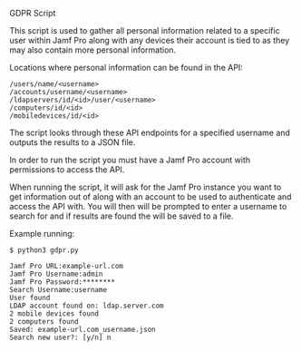 GDPR Script

This script is used to gather all personal information related to a specific user within Jamf Pro along with any devices their account is tied to as they may also contain more personal information.

Locations where personal information can be found in the API:
```
/users/name/<username>
/accounts/username/<username>
/ldapservers/id/<id>/user/<username>
/computers/id/<id>
/mobiledevices/id/<id>
```

The script looks through these API endpoints for a specified username and outputs the results to a JSON file.

In order to run the script you must have a Jamf Pro account with permissions to access the API.

When running the script, it will ask for the Jamf Pro instance you want to get information out of along with an account to be used to authenticate and access the API with. You will then will be prompted to enter a username to search for and if results are found the will be saved to a file.

Example running:
```
$ python3 gdpr.py

Jamf Pro URL:example-url.com
Jamf Pro Username:admin
Jamf Pro Password:********
Search Username:username
User found
LDAP account found on: ldap.server.com
2 mobile devices found
2 computers found
Saved: example-url.com_username.json
Search new user?: [y/n] n
```
